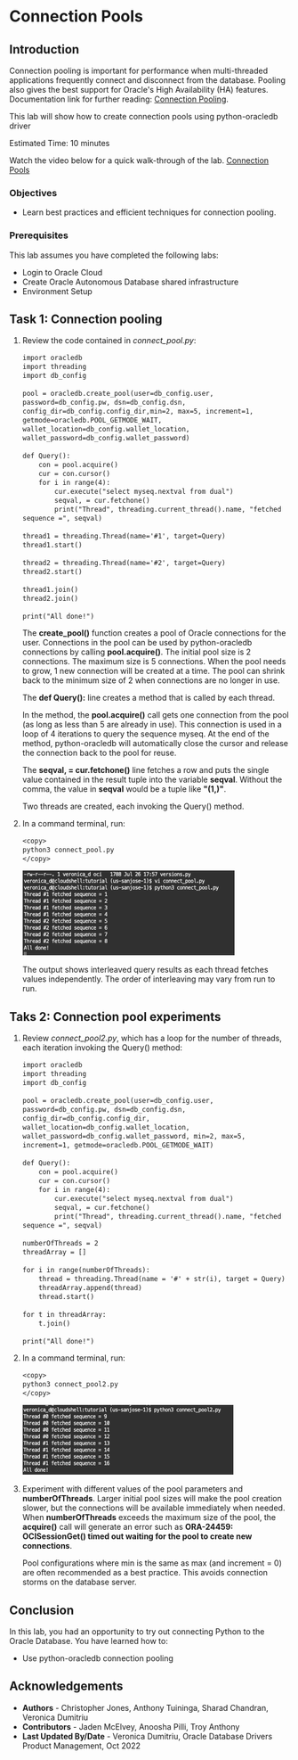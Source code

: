 # Connection Pools

## Introduction
Connection pooling is important for performance when multi-threaded applications frequently connect and disconnect from the database. Pooling also gives the best support for Oracle's High Availability (HA) features. Documentation link for further reading: [Connection Pooling](https://python-oracledb.readthedocs.io/en/latest/user_guide/connection_handling.html#connection-pooling).

This lab will show how to create connection pools using python-oracledb driver

Estimated Time: 10 minutes

Watch the video below for a quick walk-through of the lab.
[Connection Pools](videohub:1_2lx58yh3)

### Objectives

*  Learn best practices and efficient techniques for connection pooling.

### Prerequisites

This lab assumes you have completed the following labs:
* Login to Oracle Cloud
* Create Oracle Autonomous Database shared infrastructure
* Environment Setup

## Task 1: Connection pooling
1. Review the code contained in *connect\_pool.py*:

    ````
    import oracledb
    import threading
    import db_config

    pool = oracledb.create_pool(user=db_config.user,    password=db_config.pw, dsn=db_config.dsn, config_dir=db_config.config_dir,min=2, max=5, increment=1, getmode=oracledb.POOL_GETMODE_WAIT, wallet_location=db_config.wallet_location, wallet_password=db_config.wallet_password)

    def Query():
        con = pool.acquire()
        cur = con.cursor()
        for i in range(4):
            cur.execute("select myseq.nextval from dual")
            seqval, = cur.fetchone()
            print("Thread", threading.current_thread().name, "fetched sequence =", seqval)

    thread1 = threading.Thread(name='#1', target=Query)
    thread1.start()

    thread2 = threading.Thread(name='#2', target=Query)
    thread2.start()

    thread1.join()
    thread2.join()

    print("All done!")
    ````

    The **create\_pool()** function creates a pool of Oracle connections for the user. Connections in the pool can be used by python-oracledb connections by calling **pool.acquire()**. The initial pool size is 2 connections. The maximum size is 5 connections. When the pool needs to grow, 1 new connection will be created at a time. The pool can shrink back to the minimum size of 2 when connections are no longer in use.

    The **def Query():** line creates a method that is called by each thread.

    In the method, the **pool.acquire()** call gets one connection from the pool (as long as less than 5 are already in use). This connection is used in a loop of 4 iterations to query the sequence myseq. At the end of the method, python-oracledb will automatically close the cursor and release the connection back to the pool for reuse.

    The **seqval, = cur.fetchone()** line fetches a row and puts the single value contained in the result tuple into the variable **seqval**. Without the comma, the value in **seqval** would be a tuple like **"(1,)"**.

    Two threads are created, each invoking the Query() method.

2. In a command terminal, run:

    ````
    <copy>
    python3 connect_pool.py
    </copy>
    ````

    ![Connection Pool](./images/conn-pool.png " " )

    The output shows interleaved query results as each thread fetches values independently. The order of interleaving may vary from run to run.

## Taks 2: Connection pool experiments

1. Review *connect\_pool2.py*, which has a loop for the number of threads, each iteration invoking the Query() method:

    ````
    import oracledb
    import threading
    import db_config

    pool = oracledb.create_pool(user=db_config.user, password=db_config.pw, dsn=db_config.dsn, config_dir=db_config.config_dir, wallet_location=db_config.wallet_location, wallet_password=db_config.wallet_password, min=2, max=5, increment=1, getmode=oracledb.POOL_GETMODE_WAIT)

    def Query():
        con = pool.acquire()
        cur = con.cursor()
        for i in range(4):
            cur.execute("select myseq.nextval from dual")
            seqval, = cur.fetchone()
            print("Thread", threading.current_thread().name, "fetched sequence =", seqval)

    numberOfThreads = 2
    threadArray = []

    for i in range(numberOfThreads):
        thread = threading.Thread(name = '#' + str(i), target = Query)
        threadArray.append(thread)
        thread.start()

    for t in threadArray:
        t.join()

    print("All done!")
    ````

2. In a command terminal, run:

    ````
    <copy>
    python3 connect_pool2.py
    </copy>
    ````

    ![Connection Pool 2](./images/conn-pool2.png " " )

3. Experiment with different values of the pool parameters and **numberOfThreads**. Larger initial pool sizes will make the pool creation slower, but the connections will be available immediately when needed. When **numberOfThreads** exceeds the maximum size of the pool, the **acquire()** call will generate an error such as **ORA-24459: OCISessionGet() timed out waiting for the pool to create new connections**. 

    Pool configurations where min is the same as max (and increment = 0) are often recommended as a best practice. This avoids connection storms on the database server.

## Conclusion

In this lab, you had an opportunity to try out connecting Python to the Oracle Database.
You have learned how to:
* Use python-oracledb connection pooling

## Acknowledgements

* **Authors** - Christopher Jones, Anthony Tuininga, Sharad Chandran, Veronica Dumitriu
* **Contributors** - Jaden McElvey, Anoosha Pilli, Troy Anthony
* **Last Updated By/Date** - Veronica Dumitriu, Oracle Database Drivers Product Management, Oct 2022